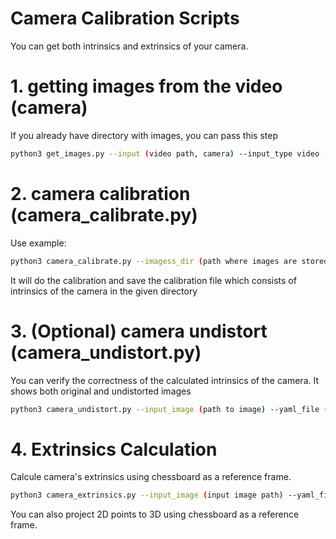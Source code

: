 # Camera Calibration Scripts
You can get both intrinsics and extrinsics of your camera.

# 1. getting images from the video (camera)
If you already have directory with images, you can pass this step
```bash
python3 get_images.py --input (video path, camera) --input_type video --image_dir (path for saved images) --sleep_time (sleep time btw taking images)
```

# 2. camera calibration (camera_calibrate.py)

Use example:
```bash
python3 camera_calibrate.py --imagess_dir (path where images are stored) --dir_path (path where to store calibration yaml) --width (board width in squares) --height (board heaight in squares) --square_size (square size (in meters)) 
```

It will do the calibration and save the calibration file which consists of intrinsics of the camera in the given directory

# 3. (Optional) camera undistort (camera_undistort.py)

You can verify the correctness of the calculated intrinsics of the camera. It shows both original and undistorted images

```bash
python3 camera_undistort.py --input_image (path to image) --yaml_file (path to calibration file)
```

# 4. Extrinsics Calculation
Calcule camera's extrinsics using chessboard as a reference frame.

```bash
python3 camera_extrinsics.py --input_image (input image path) --yaml_file (calibration file path) --width (width of the chessboard in squares) --height (height of chessboard in squares) --square_size (square size in meters)
```

You can also project 2D points to 3D using chessboard as a reference frame.